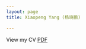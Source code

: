 ```yaml
---
layout: page
title: Xiaopeng Yang (杨晓鹏)

---
```

View my CV [PDF]("https://xiaopyyy.github.io/file/cv.pdf")